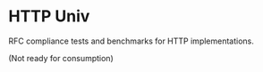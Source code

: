 # HTTP Univ

RFC compliance tests and benchmarks for HTTP implementations.

(Not ready for consumption)
